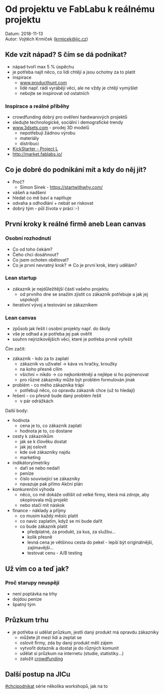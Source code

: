 # Od projektu ve FabLabu k reálnému projektu

Datum: 2018-11-13  
Autor: Vojtěch Krmíček (krmicek@jic.cz)

## Kde vzít nápad? S čím se dá podnikat?

- nápad tvoří max 5 % úspěchu
- je potřeba najít něco, co lidi chtějí a jsou ochotny za to platit
- inspirace
  - www.producthunt.com
  - lidé např. rádi vyrábějí věci, ale ne vždy je chtějí vymýšlet
  - nebojte se inspirovat od ostatních

### Inspirace a reálné příběhy

- crowdfunding dobrý pro ověření hardwarových projektů
- sledujte technologické, sociální i demografické trendy
- www.3dsets.com - prodej 3D modelů
  - nepotřebuji žádnou výrobu
  - materiály
  - distribuci
- [KickStarter - Project L](https://www.kickstarter.com/projects/2063846379/project-l)
- http://market.fablabs.io/

## Co je dobré do podnikání mít a kdy do něj jít?

- Proč?
  - Simon Sinek - https://startwithwhy.com/
- vášeň a nadšení
- hledat co mě baví a naplňuje
- odvaha a odhodlání + nebát se riskovat
- dobrý tým - půl života v práci :-)

## První kroky k reálné firmě aneb Lean canvas

### Osobní rozhodnutí

- Co od toho čekám?
- Čeho chci dosáhnout?
- Co jsem ochoten obětovat?
- Co je první nevratný krok? => Co je první krok, který udělám?

### Lean startup

- zákazník je nejdůležitější částí vašeho projektu
  - od prvního dne se snažím zjistit co zákazník potřebuje a jak jej uspokojit
- iterativní vývoj a testování se zákazníkem

### Lean canvas

- způsob jak řešit i osobní projekty např. do školy
- vše je odhad a je potřeba jej pak ověřit
- souhrn nejrizikovějších věcí, které je potřeba prvně vyřešit

Čím začít:

- zákazník - kdo za to zaplatí
  - zákazník vs uživatel -> káva vs hračky, kroužky
  - na koho přesně cílím
  - všichni = nikdo -> co nejkonkrétněji a nejlépe si ho pojmenovat
  - pro různé zákazníky může být problém formulován jinak
- problém - co mého zákazníka trápí
  - potřebuji něco, co opravdu zákazník chce (už to hledají)
- řešení - co přesně bude daný problém řešit
  - v pár odrážkách

Další body:

- hodnota
  - cena je to, co zákazník zaplatí
  - hodnota je to, co dostane
- cesty k zákazníkům
  - jak se k člověku dostat
  - jak jej oslovit
  - kde své zákazníky najdu
  - marketing
- indikátory/metriky
  - daří se nebo nedaří
  - peníze
  - číslo související se zákazníky
  - navazuje pak přímo Akční plán
- konkurenční výhoda
  - něco, co mě dokáže odlišit od velké firmy, která má zdroje, aby okopírovala můj projekt
  - nebo stačí mít náskok
- finance - náklady a příjmy
  - co musím každý měsíc platit
  - co navíc zaplatím, když se mi bude dařit
  - co bude zákazník platit
    - předplatné, za produkt, za kus, za službu...
    - kolik přesně
    - levná cena je většinou cesta do pekel - lepší být originálnější, zajímavější...
    - testovat cenu - A/B testing

## Už vím co a teď jak?

### Proč starupy neuspějí

- není poptávka na trhy
- dojdou peníze
- špatný tým

## Průzkum trhu

- je potřeba si udělat průzkum, jestli daný produkt má opravdu zákazníky
  - můžete jít mezi lidi a zeptat se
  - oslovit firmy, zda by daný produkt měli zájem
  - vytvořit dotazník a dostat je do různých komunit
  - udělat si průzkum na internetu (studie, statistiky...)
  - založit [crowdfunding](https://en.wikipedia.org/wiki/Crowdfunding)

## Další postup na JICu

[#chcipodnikat](https://www.jic.cz/akce/chcipodnikat-prosinec/) série několika workshopů, jak na to